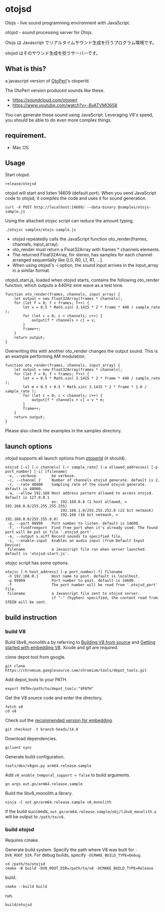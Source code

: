 # otojsd

Otojs - live sound programming environment with JavaScript.

otojsd - sound processing server for Otojs.

Otojs は Javascript でリアルタイムサウンド生成を行うプログラム環境です。

otojsd はそのサウンド生成を担うサーバーです。

## What is this?

a javascript version of [OtoPerl](https://github.com/drumsoft/OtoPerl)'s otoperld.

The OtoPerl version produced sounds like these.

* https://soundcloud.com/otoperl
* https://www.youtube.com/watch?v=-ByATVMO658

You can generate these sound using JavaScript. Leveraging V8's speed, you should be able to do even more complex things.

## requirement.

* Mac OS

## Usage

Start otojsd.

```
release/otojsd
```

otojsd will start and listen 14609 (default port). When you send JavaScript code to otojsd, it compiles the code and uses it for sound generation.

```
curl -X POST http://localhost:14609/ --data-binary @samples/otojs-sample.js
```

Using the attached otojsc script can reduce the amount typing.

```
./otojsc samples/otojs-sample.js
```

* otojsd repeatedly calls the JavaScript function oto_render(frames, channels, input_array).
* oto_render must return a Float32Array with frames * channels elements.
* The returned Float32Array, for stereo, has samples for each channel arranged sequentially like [L0, R0, L1, R1, ...].
* When using otojsd's -i option, the sound input arrives in the input_array in a similar format.

otojsd_start.js, loaded when otojsd starts, contains the following oto_render function, which outputs a 440Hz sine wave as a test tone.

```
function oto_render(frames, channels, input_array) {
	let output = new Float32Array(frames * channels);
	for (let f = 0; f < frames; f++) {
		let v = 0.5 * Math.sin( 3.1415 * 2 * frame * 440 / sample_rate );
		for (let c = 0; c < channels; c++) {
			output[f * channels + c] = v;
		}
		frame++;
	}
	return output;
}
```

Overwriting this with another oto_render changes the output sound. This is an example performing AM modulation.

```
function oto_render(frames, channels, input_array) {
	let output = new Float32Array(frames * channels);
	for (let f = 0; f < frames; f++) {
		let v = 0.5 * Math.sin( 3.1415 * 2 * frame * 440 / sample_rate );
		let m = 0.5 + 0.5 * Math.sin( 3.1415 * 2 * frame * 1.0 / sample_rate );
		for (let c = 0; c < channels; c++) {
			output[f * channels + c] = v * m;
		}
		frame++;
	}
	return output;
}
```

Please also check the examples in the samples directory.

## launch options

otojsd supports all launch options from [otoperld](https://github.com/drumsoft/OtoPerl) (it should).

```
otojsd [-v] [-c channels] [-r sample_rate] [-a allowed_addresses] [-p port_number] [-i] [filename]
 -v, --verbose       be verbose.
 -c, --channel 2     Number of channels otojsd generate. default is 2.
 -r, --rate 48000    Sampling rate of the sound otojsd generate. default is 48000.
 -a, --allow 192.168 Host address pattern allowed to access otojsd. default is 127.0.0.1
                     ex: 192.168.0.8 (1 host allowed, = 192.168.0.8/255.255.255.255)
                         192.168.1.0/255.255.252.0 (22 bit netmask)
                         192.168 (16 bit netmask, = 192.168.0.0/255.255.0.0)
 -p, --port 99999    Port number to listen. default is 14609.
 -f, --findfreeport  Find free port when it's already used. The found port will be put in file '.otojsd_port'.
 -o, --output x.aiff Record sounds to specified file.
 -i, --enable-input  Enables an audio input (from Default Input Device)
 filename            a Javascript file ran when server launched. default is 'otojsd-start.js'.
```

otojsc script has some options.

```
otojsc [-h host_address] [-p port_number|-f] filename
 -h 192.168.0.1      Host name to post. default is localhost.
 -p 99999            Port number to post. default is 14609.
 -f                  The port number will be read from '.otojsd_port' file.
 filename            a Javascript file sent to otojsd server.
                     if "-" (hyphen) specified, the content read from STDIN will be sent.
```

## build instruction

### build V8

Build libv8_monolith.a by referring to [Building V8 from source](https://v8.dev/docs/build) and [Getting started with embedding V8](https://v8.dev/docs/embed). Xcode and git are required.

clone depot tool from google.

```
git clone https://chromium.googlesource.com/chromium/tools/depot_tools.git
```

Add depot_tools to your PATH.

```
export PATH=/path/to/depot_tools:"$PATH"
```

Get the V8 source code and enter the directory.

```
fetch v8
cd v8
```

Check out the [recommended version for embedding](https://v8.dev/docs/version-numbers#which-v8-version-should-i-use%3F).

```
git checkout -t branch-heads/14.0
```

Download dependencies.

```
gclient sync
```

Generate build configuration.

```
tools/dev/v8gen.py arm64.release.sample
```

Add `v8_enable_temporal_support = false` to build arguments.

```
gn args out.gn/arm64.release.sample
```

Build the libv8_monolith.a library.

```
ninja -C out.gn/arm64.release.sample v8_monolith
```

If the build succeeds, `out.gn/arm64.release.sample/obj/libv8_monolith.a` will be output to `/path/to/v8`.

### build otojsd

Requires cmake.

Generate build system. Specify the path where V8 was built for `-DV8_ROOT_DIR`. For debug builds, specify `-DCMAKE_BUILD_TYPE=Debug`.

```
cd /path/to/otojsd
cmake -B build -DV8_ROOT_DIR=/path/to/v8 -DCMAKE_BUILD_TYPE=Release
```

build.

```
cmake --build build
```

run.

```
build/otojsd
```
